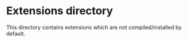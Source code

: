 # Extensions directory 

This directory contains extensions which are not compiled/installed by default.

